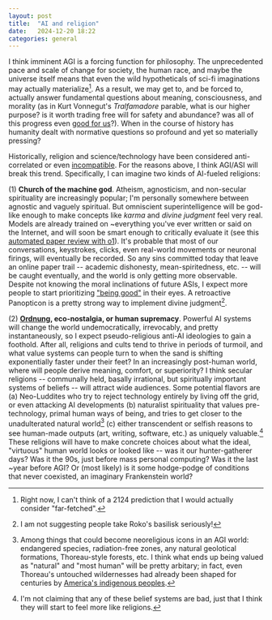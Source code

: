 ```yaml
---
layout: post
title:  "AI and religion"
date:   2024-12-20 18:22
categories: general
---
```


I think imminent AGI is a forcing function for philosophy. The unprecedented pace and scale of change for society, the human race, and maybe the universe itself means that even the wild hypotheticals of sci-fi imaginations may actually materialize[^0]. As a result, we may get to, and be forced to, actually answer fundamental questions about meaning, consciousness, and morality (as in Kurt Vonnegut's *Tralfamadore* parable, what is our higher purpose? is it worth trading free will for safety and abundance? was all of this progress even [good for us](https://web.cs.ucdavis.edu/~rogaway/classes/188/materials/Diamond-TheWorstMistakeInTheHistoryOfTheHumanRace.pdf)?). When in the course of history has humanity dealt with normative questions so profound and yet so materially pressing? 

Historically, religion and science/technology have been considered anti-correlated or even [incompatible](https://www.preposterousuniverse.com/blog/2009/06/23/science-and-religion-are-not-compatible/). For the reasons above, I think AGI/ASI will break this trend. Specifically, I can imagine two kinds of AI-fueled religions:

(1) **Church of the machine god**. Atheism, agnosticism, and non-secular spirituality are increasingly popular; I'm personally somewhere between agnostic and vaguely spiritual. But omniscient superintelligence will be god-like enough to make concepts like *karma* and *divine judgment* feel very real. Models are already trained on ~everything you've ever written or said on the Internet, and will soon be smart enough to critically evaluate it (see this [automated paper review with o1](https://www.owlposting.com/p/can-o1-preview-find-major-mistakes)). It's probable that most of our conversations, keystrokes, clicks, even real-world movements or neuronal firings, will eventually be recorded. So any sins committed today that leave an online paper trail -- academic dishonesty, mean-spiritedness, etc. -- will be caught eventually, and the world is only getting more observable. Despite not knowing the moral inclinations of future ASIs, I expect more people to start prioritizing ["being good"](https://x.com/karpathy/status/1821624726739185885) in their eyes. A retroactive Panopticon is a pretty strong way to implement divine judgment[^1]. 

(2) **[Ordnung](https://groups.etown.edu/amishstudies/cultural-practices/regulations/), eco-nostalgia, or human supremacy**. Powerful AI systems will change the world undemocratically, irrevocably, and pretty instantaneously, so I expect pseudo-religious anti-AI ideologies to gain a foothold. After all, religions and cults tend to thrive in periods of turmoil, and what value systems can people turn to when the sand is shifting exponentially faster under their feet? In an increasingly post-human world, where will people derive meaning, comfort, or superiority? I think secular religions -- communally held, basally irrational, but spiritually important systems of beliefs -- will attract wide audiences. Some potential flavors are (a) Neo-Luddites who try to reject technology entirely by living off the grid, or even attacking AI developments (b) naturalist spirituality that values pre-technology, primal human ways of being, and tries to get closer to the unadulterated natural world[^2] (c) either transcendent or selfish reasons to see human-made outputs (art, writing, software, etc.) as uniquely valuable.[^3] These religions will have to make concrete choices about what the ideal, "virtuous" human world looks or looked like -- was it our hunter-gatherer days? Was it the 90s, just before mass personal computing? Was it the last ~year before AGI? Or (most likely) is it some hodge-podge of conditions that never coexisted, an imaginary Frankenstein world?


[^0]: Right now, I can't think of a 2124 prediction that I would actually consider "far-fetched".
[^1]: I am not suggesting people take Roko's basilisk seriously!
[^2]: Among things that could become neoreligious icons in an AGI world: endangered species, radiation-free zones, any natural geolotical formations, Thoreau-style forests, etc. I think what ends up being valued as "natural" and "most human" will be pretty arbitary; in fact, even Thoreau's untouched wildernesses had already been shaped for centuries by [America's indigenous peoples](https://en.wikipedia.org/wiki/1491:_New_Revelations_of_the_Americas_Before_Columbus).
[^3]: I'm not claiming that any of these belief systems are bad, just that I think they will start to feel more like religions.